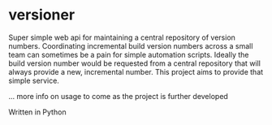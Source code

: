 versioner
=========

Super simple web api for maintaining a central repository of version numbers. Coordinating incremental build version
numbers across a small team can sometimes be a pain for simple automation scripts. Ideally the build version number
would be requested from a central repository that will always provide a new, incremental number. This project aims
to provide that simple service.

... more info on usage to come as the project is further developed


Written in Python
